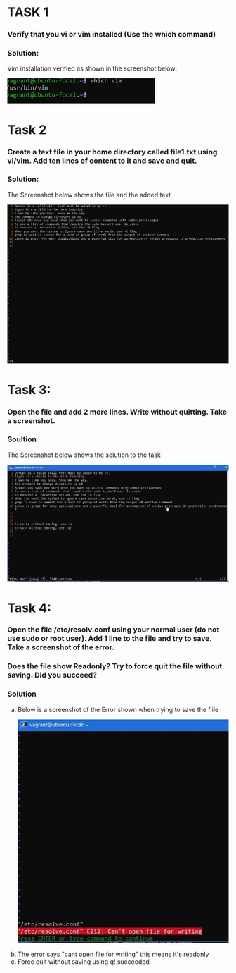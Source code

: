 # TASK 1

### Verify that you vi or vim installed (Use the which command)

### Solution:

Vim installation verified as shown in the screenshot below:

![vim installation verified](/assets/vim-installation-verified.JPG)

# Task 2

### Create a text file in your home directory called file1.txt using vi/vim. Add ten lines of content to it and save and quit.

### Solution:

The Screenshot below shows the file and the added text


![Text file containing 10 lines of text](/assets/vim-text-file-containing-10-lines.JPG)

# Task 3:

### Open the file and add 2 more lines. Write without quitting. Take a screenshot.


### Soultion

The Screenshot below shows the solution to the task

![Demonstrating Writimg without quitting](/assets/demonstrationg-write-without-quitting.JPG)


# Task 4:

### Open the file /etc/resolv.conf using your normal user (do not use sudo or root user). Add 1 line to the file and try to save. Take a screenshot of the error.

### Does the file show Readonly? Try to force quit the file without saving. Did you succeed? 

### Solution

<ol type="a">
  <li>Below is a screenshot of the Error shown when trying to save the fiile</li>

  ![Error when trying to save the file](/assets/error-from-etc-conf.JPG)
  
  <li> The error says "cant open file for writing" this means it's readonly </li>
  
  <li>Force quit without saving using q! succeeded</li>
</ol>